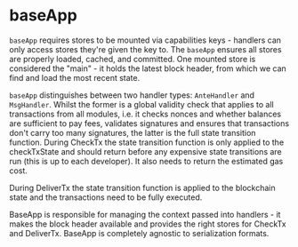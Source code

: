 # baseApp

`baseApp` requires stores to be mounted via capabilities keys - handlers can only access stores they're given the key to. The `baseApp` ensures all stores are properly loaded, cached, and committed. One mounted store is considered the "main" - it holds the latest block header, from which we can find and load the most recent state.

`baseApp` distinguishes between two handler types: `AnteHandler` and `MsgHandler`. Whilst the former is a global validity check that applies to all transactions from all modules, i.e. it checks nonces and whether balances are sufficient to pay fees, validates signatures and ensures that transactions don't carry too many signatures, the latter is the full state transition function.
During CheckTx the state transition function is only applied to the checkTxState and should return
before any expensive state transitions are run (this is up to each developer). It also needs to return the estimated
gas cost.

During DeliverTx the state transition function is applied to the blockchain state and the transactions
need to be fully executed.

BaseApp is responsible for managing the context passed into handlers - it makes the block header available and provides the right stores for CheckTx and DeliverTx. BaseApp is completely agnostic to serialization formats.